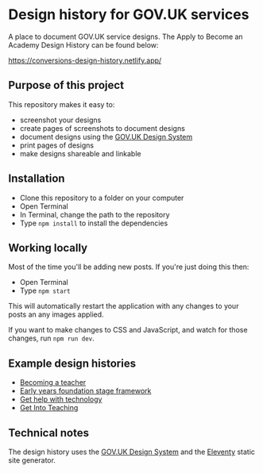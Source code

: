 # Design history for GOV.UK services

A place to document GOV.UK service designs. The Apply to Become an Academy Design History can be found below:

<https://conversions-design-history.netlify.app/>

## Purpose of this project

This repository makes it easy to:

* screenshot your designs
* create pages of screenshots to document designs
* document designs using the [GOV.UK Design System](https://design-system.service.gov.uk/)
* print pages of designs
* make designs shareable and linkable

## Installation

* Clone this repository to a folder on your computer
* Open Terminal
* In Terminal, change the path to the repository
* Type `npm install` to install the dependencies

## Working locally

Most of the time you'll be adding new posts. If you're just doing this then:

* Open Terminal
* Type `npm start`

This will automatically restart the application with any changes to your posts an any images applied.

If you want to make changes to CSS and JavaScript, and watch for those changes, run `npm run dev`.

## Example design histories

* [Becoming a teacher](https://bat-design-history.netlify.app)
* [Early years foundation stage framework](https://eyfs-design-history.netlify.app)
* [Get help with technology](https://ghwt-design-history.herokuapp.com)
* [Get Into Teaching](https://get-into-teaching-design-history.netlify.app)

## Technical notes

The design history uses the [GOV.UK Design System](https://design-system.service.gov.uk) and the [Eleventy](https://www.11ty.dev) static site generator.
